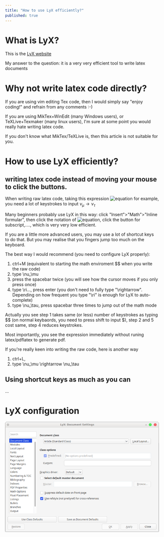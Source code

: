 ```yaml
---
title: "How to use LyX efficiently?"
published: true
---
```



# What is LyX?
This is the [LyX website](https://www.lyx.org/)

My answer to the question:
it is a very very efficient tool to write latex documents

# Why not write latex code directly?
If you are using vim editing Tex code, then I would simply say "enjoy coding!" and refrain from any comments :-)

If you are using MikTex+WinEdit (many Windows users), or TeXLive+Texmaker (many linux users), I'm sure at some point you would really hate writing latex code.

If you don't know what MikTex/TeXLive is, then this article is not suitable for you.

# How to use LyX efficiently?
## writing latex code instead of moving your mouse to click the buttons.
When writing raw latex code, taking this expression 
![equation](https://latex.codecogs.com/gif.download?%24%5Cnu_%5Cmu%20%5Crightarrow%20%5Cnu_%5Ctau%24) for example, you need a lot of keystrokes to input
$\nu_\mu \rightarrow \nu_\tau$

Many beginners probably use LyX in this way:
click "Insert">"Math">"Inline formular", then click the notation of ![equation](https://latex.codecogs.com/gif.download?%24%5Cnu%24), click the button for subscript,...., which is very very low efficient.

If you are a little more advanced users, you may use a lot of shortcut keys to do that. But you may realise that you fingers jump too much on the keyboard.

The best way I would recommend (you need to configure LyX properly):

1. ctrl+M (equivalent to starting the math enviroment $$ when you write the raw code) 
2. type \nu_\mu
3. press the spacebar twice (you will see how the cursor moves if you only press once)
4. type \ri..., press enter (you don't need to fully type "\rightarrow". Depending on how frequent you type "\ri" is enough for LyX to auto-complete)
5. type \nu_\tau, press spacebar three times to jump out of the math mode

Actually you see step 1 takes same (or less) number of keystrokes as typing $$ (on normal keybaords, you need to press shift to input $), step 2 and 5 cost same, step 4 reduces keystrokes.

Most importantly, you see the expression immediately without runing latex/pdflatex to generate pdf.

If you're really keen into writing the raw code, here is another way
1. ctrl+L,
2. type \nu_\mu \rightarrow \nu_\tau

## Using shortcut keys as much as you can

...

# LyX configuration
![Image description](LyX_set_.png)
